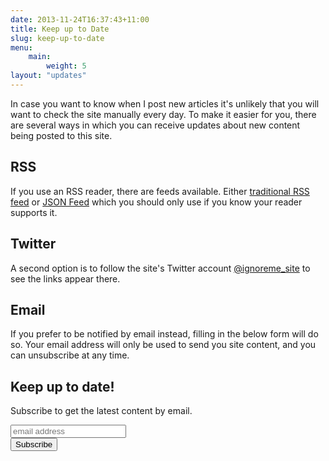 ```yaml
---
date: 2013-11-24T16:37:43+11:00
title: Keep up to Date
slug: keep-up-to-date
menu:
    main:
        weight: 5
layout: "updates"
---
```


In case you want to know when I post new articles it's unlikely that you will want to check the site manually every day. To make it easier for you, there are several ways in which you can receive updates about new content being posted to this site.

## RSS

If you use an RSS reader, there are feeds available. Either [traditional RSS feed](/index.xml) or [JSON Feed](/feed.json) which you should only use if you know your reader supports it.

## Twitter

A second option is to follow the site's Twitter account [@ignoreme_site](https://twitter.com/ignoreme_site) to see the links appear there.

## Email

If you prefer to be notified by email instead, filling in the below form will do so. Your email address will only be used to send you site content, and you can unsubscribe at any time.

<div id="mc_embed_signup">
<h2>Keep up to date!</h2>
<p>Subscribe to get the latest content by email.</p>
<form action="//nore.us14.list-manage.com/subscribe/post?u=3fad9dbf9fc9fd9864691d976&amp;id=8fad3fb827" method="post" id="mc-embedded-subscribe-form" name="mc-embedded-subscribe-form" class="validate" target="_blank" novalidate>
<div id="mc_embed_signup_scroll">

<input type="email" value="" name="EMAIL" class="email" id="mce-EMAIL" placeholder="email address" required>
<!-- real people should not fill this in and expect good things - do not remove this or risk form bot signups-->
<div style="position: absolute; left: -5000px;" aria-hidden="true"><input type="text" name="b_3fad9dbf9fc9fd9864691d976_8fad3fb827" tabindex="-1" value=""></div>
<div class="clear"><input type="submit" value="Subscribe" name="subscribe" id="mc-embedded-subscribe" class="button"></div>
</div>
</form>
</div>
